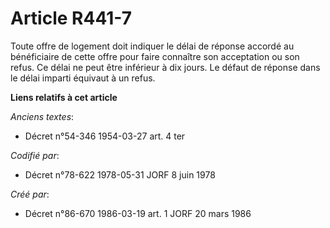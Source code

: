 # Article R441-7

Toute offre de logement doit indiquer le délai de réponse accordé au bénéficiaire de cette offre pour faire connaître son
acceptation ou son refus. Ce délai ne peut être inférieur à dix jours. Le défaut de réponse dans le délai imparti équivaut à
un refus.

**Liens relatifs à cet article**

_Anciens textes_:

  - Décret n°54-346 1954-03-27 art. 4 ter

_Codifié par_:

  - Décret n°78-622 1978-05-31 JORF 8 juin 1978

_Créé par_:

  - Décret n°86-670 1986-03-19 art. 1 JORF 20 mars 1986
